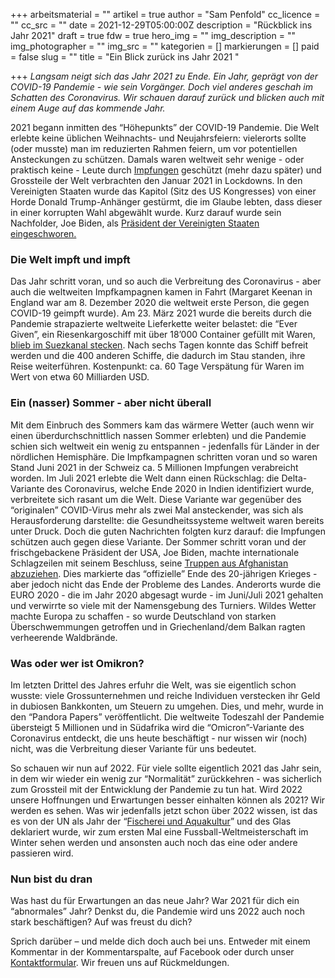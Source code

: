 +++
arbeitsmaterial = ""
artikel = true
author = "Sam Penfold"
cc_licence = ""
cc_src = ""
date = 2021-12-29T05:00:00Z
description = "Rückblick ins Jahr 2021"
draft = true
fdw = true
hero_img = ""
img_description = ""
img_photographer = ""
img_src = ""
kategorien = []
markierungen = []
paid = false
slug = ""
title = "Ein Blick zurück ins Jahr 2021 "

+++
_Langsam neigt sich das Jahr 2021 zu Ende. Ein Jahr, geprägt von der COVID-19 Pandemie - wie sein Vorgänger. Doch viel anderes geschah im Schatten des Coronavirus. Wir schauen darauf zurück und blicken auch mit einem Auge auf das kommende Jahr._

2021 begann inmitten des “Höhepunkts” der COVID-19 Pandemie. Die Welt erlebte keine üblichen Weihnachts- und Neujahrsfeiern: vielerorts sollte (oder musste) man im reduzierten Rahmen feiern, um vor potentiellen Ansteckungen zu schützen. Damals waren weltweit sehr wenige - oder praktisch keine - Leute durch [Impfungen](https://www.chinderzytig.ch/von-pocken-zu-covid-19-die-entdeckung-und-entwicklung-des-impfstoffs/) geschützt (mehr dazu später) und Grossteile der Welt verbrachten den Januar 2021 in Lockdowns. In den Vereinigten Staaten wurde das Kapitol (Sitz des US Kongresses) von einer Horde Donald Trump-Anhänger gestürmt, die im Glaube lebten, dass dieser in einer korrupten Wahl abgewählt wurde. Kurz darauf wurde sein Nachfolder, Joe Biden, als [Präsident der Vereinigten Staaten eingeschworen.](https://www.chinderzytig.ch/abschied-und-neuanfang-in-amerika/)

### Die Welt impft und impft

Das Jahr schritt voran, und so auch die Verbreitung des Coronavirus - aber auch die weltweiten Impfkampagnen kamen in Fahrt (Margaret Keenan in England war am 8. Dezember 2020 die weltweit erste Person, die gegen COVID-19 geimpft wurde). Am 23. März 2021 wurde die bereits durch die Pandemie strapazierte weltweite Lieferkette weiter belastet: die “Ever Given”, ein Riesenkargoschiff mit über 18’000 Container gefüllt mit Waren, [blieb im Suezkanal stecken](https://www.chinderzytig.ch/stau-im-suezanal/). Nach sechs Tagen konnte das Schiff befreit werden und die 400 anderen Schiffe, die dadurch im Stau standen, ihre Reise weiterführen. Kostenpunkt: ca. 60 Tage Verspätung für Waren im Wert von etwa 60 Milliarden USD.

### Ein (nasser) Sommer - aber nicht überall

Mit dem Einbruch des Sommers kam das wärmere Wetter (auch wenn wir einen überdurchschnittlich nassen Sommer erlebten) und die Pandemie schien sich weltweit ein wenig zu entspannen - jedenfalls für Länder in der nördlichen Hemisphäre. Die Impfkampagnen schritten voran und so waren Stand Juni 2021 in der Schweiz ca. 5 Millionen Impfungen verabreicht worden. Im Juli 2021 erlebte die Welt dann einen Rückschlag: die Delta-Variante des Coronavirus, welche Ende 2020 in Indien identifiziert wurde, verbreitete sich rasant um die Welt. Diese Variante war gegenüber des “originalen” COVID-Virus mehr als zwei Mal ansteckender, was sich als Herausforderung darstellte: die Gesundheitssysteme weltweit waren bereits unter Druck. Doch die guten Nachrichten folgten kurz darauf: die Impfungen schützen auch gegen diese Variante. Der Sommer schritt voran und der frischgebackene Präsident der USA, Joe Biden, machte internationale Schlagzeilen mit seinem Beschluss, seine [Truppen aus Afghanistan abzuziehen](https://www.chinderzytig.ch/afghanistan-ein-land-versinkt-im-chaos/). Dies markierte das “offizielle” Ende des 20-jährigen Krieges - aber jedoch nicht das Ende der Probleme des Landes. Anderorts wurde die EURO 2020 - die im Jahr 2020 abgesagt wurde - im Juni/Juli 2021 gehalten und verwirrte so viele mit der Namensgebung des Turniers. Wildes Wetter machte Europa zu schaffen - so wurde Deutschland von starken Überschwemmungen getroffen und in Griechenland/dem Balkan ragten verheerende Waldbrände.

### Was oder wer ist Omikron?

Im letzten Drittel des Jahres erfuhr die Welt, was sie eigentlich schon wusste: viele Grossunternehmen und reiche Individuen verstecken ihr Geld in dubiosen Bankkonten, um Steuern zu umgehen. Dies, und mehr, wurde in den “Pandora Papers” veröffentlicht. Die weltweite Todeszahl der Pandemie übersteigt 5 Millionen und in Südafrika wird die “Omicron”-Variante des Coronavirus entdeckt, die uns heute beschäftigt - nur wissen wir (noch) nicht, was die Verbreitung dieser Variante für uns bedeutet.

So schauen wir nun auf 2022. Für viele sollte eigentlich 2021 das Jahr sein, in dem wir wieder ein wenig zur “Normalität” zurückkehren - was sicherlich zum Grossteil mit der Entwicklung der Pandemie zu tun hat. Wird 2022 unsere Hoffnungen und Erwartungen besser einhalten können als 2021? Wir werden es sehen. Was wir jedenfalls jetzt schon über 2022 wissen, ist das es von der UN als Jahr der “[Fischerei und Aquakultur](https://www.chinderzytig.ch/china-an-der-angel/)” und des Glas deklariert wurde, wir zum ersten Mal eine Fussball-Weltmeisterschaft im Winter sehen werden und ansonsten auch noch das eine oder andere passieren wird.

### Nun bist du dran

Was hast du für Erwartungen an das neue Jahr? War 2021 für dich ein “abnormales” Jahr? Denkst du, die Pandemie wird uns 2022 auch noch stark beschäftigen? Auf was freust du dich?

Sprich darüber – und melde dich doch auch bei uns. Entweder mit einem Kommentar in der Kommentarspalte, auf Facebook oder durch unser [Kontaktformular](https://www.chinderzytig.ch/kontakt/). Wir freuen uns auf Rückmeldungen.